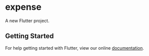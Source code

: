 # expense

A new Flutter project.

## Getting Started

For help getting started with Flutter, view our online
[documentation](https://flutter.io/).
